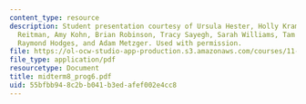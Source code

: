 ```yaml
---
content_type: resource
description: Student presentation courtesy of Ursula Hester, Holly Krambeck, Alexandra
  Reitman, Amy Kohn, Brian Robinson, Tracy Sayegh, Sarah Williams, Tam Doan, Hao Tian,
  Raymond Hodges, and Adam Metzger. Used with permission.
file: https://ol-ocw-studio-app-production.s3.amazonaws.com/courses/11-952-foshan-china-workshop-spring-2004/55bfbb948c2bb041b3edafef002e4cc8_midterm8_prog6.pdf
file_type: application/pdf
resourcetype: Document
title: midterm8_prog6.pdf
uid: 55bfbb94-8c2b-b041-b3ed-afef002e4cc8
---
```

